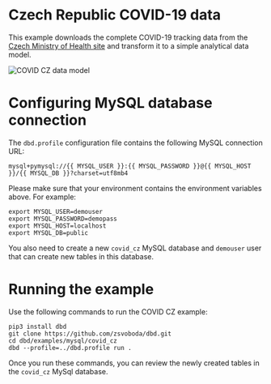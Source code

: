 # Czech Republic COVID-19 data 
This example downloads the complete COVID-19 tracking data from the [Czech Ministry of Health site](https://onemocneni-aktualne.mzcr.cz/api/v2/covid-19) and transform it to a simple analytical data model.  

![COVID CZ data model](https://raw.githubusercontent.com/zsvoboda/dbd/master/img/covid.cz.datamodel.png)

# Configuring MySQL database connection
The `dbd.profile` configuration file contains the following MySQL connection URL:

`mysql+pymysql://{{ MYSQL_USER }}:{{ MYSQL_PASSWORD }}@{{ MYSQL_HOST }}/{{ MYSQL_DB }}?charset=utf8mb4`

Please make sure that your environment contains the environment variables above. For example:

```shell
export MYSQL_USER=demouser
export MYSQL_PASSWORD=demopass
export MYSQL_HOST=localhost
export MYSQL_DB=public
```

You also need to create a new `covid_cz` MySQL database and `demouser` user that can create new tables in this database.

# Running the example
Use the following commands to run the COVID CZ example:

```shell
pip3 install dbd
git clone https://github.com/zsvoboda/dbd.git
cd dbd/examples/mysql/covid_cz
dbd --profile=../dbd.profile run . 
```

Once you run these commands, you can review the newly created tables in the `covid_cz` MySql database.

